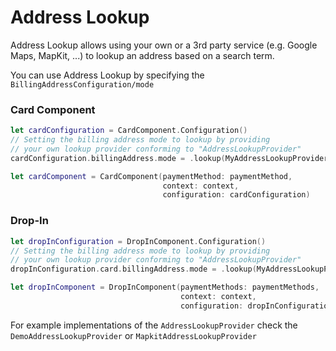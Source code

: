 #  Address Lookup

Address Lookup allows using your own or a 3rd party service (e.g. Google Maps, MapKit, ...) to lookup an address based on a search term.

You can use Address Lookup by specifying the ``BillingAddressConfiguration/mode``

### Card Component
```swift
let cardConfiguration = CardComponent.Configuration()
// Setting the billing address mode to lookup by providing 
// your own lookup provider conforming to "AddressLookupProvider"
cardConfiguration.billingAddress.mode = .lookup(MyAddressLookupProvider())

let cardComponent = CardComponent(paymentMethod: paymentMethod,
                                  context: context,
                                  configuration: cardConfiguration)
```

### Drop-In
```swift
let dropInConfiguration = DropInComponent.Configuration()
// Setting the billing address mode to lookup by providing 
// your own lookup provider conforming to "AddressLookupProvider"
dropInConfiguration.card.billingAddress.mode = .lookup(MyAddressLookupProvider())

let dropInComponent = DropInComponent(paymentMethods: paymentMethods,
                                      context: context,
                                      configuration: dropInConfiguration)
```

For example implementations of the ``AddressLookupProvider`` check the ``DemoAddressLookupProvider`` or ``MapkitAddressLookupProvider``
